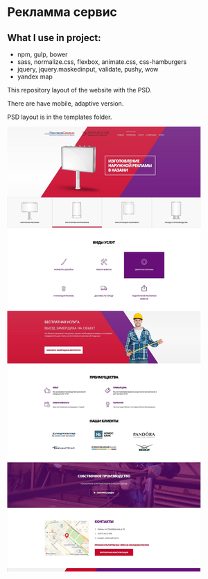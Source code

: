 # Рекламма сервис

## What I use in project:

 - npm, gulp, bower
 - sass, normalize.css, flexbox, animate.css, css-hamburgers
 - jquery, jquery.maskedinput, validate, pushy, wow
 - yandex map
 
This repository layout of the website with the PSD.
 
There are have mobile, adaptive version. 
 
PSD layout is in the templates folder.


 
![template layout](templates/desctop-shot.jpg)
